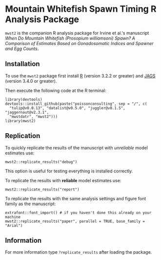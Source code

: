 # Mountain Whitefish Spawn Timing R Analysis Package

`mwst2` is the companion R analysis package for Irvine et al.'s manuscript
*When Do Mountain Whitefish (Prosopium williamsoni) Spawn? A Comparison of Estimates Based on Gonadosomatic Indices and Spawner and Egg Counts*.

## Installation

To use the `mwst2` package first install 
[R](http://cran.r-project.org) (version 3.2.2 or greater) and
[JAGS](http://mcmc-jags.sourceforge.net) (version 3.4.0 or greater).

Then execute the following code at the R terminal:
```
library(devtools)
devtools::install_github(paste("poissonconsulting", sep = "/", c(
  "tulip@v0.0.13", "datalist@v0.5.0", "juggler@v0.1.5", "jaggernaut@v2.3.1",
  "mwstdatr", "mwst2")))
library(mwst2)
```
## Replication

To quickly replicate the results of the manuscript with *unreliable* model estimates use:
```
mwst2::replicate_results("debug")
```
This option is useful for testing everything is installed correctly.

To replicate the results with **reliable** model estimates use:
```
mwst2::replicate_results("report")
```

To replicate the results with the same analysis settings and
figure font family as the manuscript:
```
extrafont::font_import() # if you haven't done this already on your machine
mwst2::replicate_results("paper", parallel = TRUE, base_family = "Arial")
```

## Information

For more information type `?replicate_results` after loading the package.
